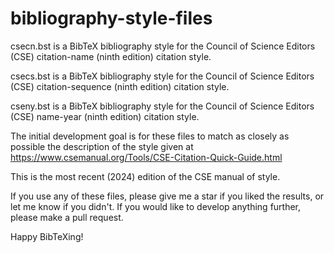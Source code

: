 # bibliography-style-files

csecn.bst is a BibTeX bibliography style for the Council of Science Editors (CSE) citation-name (ninth edition) citation style.

csecs.bst is a BibTeX bibliography style for the Council of Science Editors (CSE) citation-sequence (ninth edition) citation style.

cseny.bst is a BibTeX bibliography style for the Council of Science Editors (CSE) name-year (ninth edition) citation style.

The initial development goal is for these files to match as closely as possible the description of the style given at
https://www.csemanual.org/Tools/CSE-Citation-Quick-Guide.html

This is the most recent (2024) edition of the CSE manual of style.

If you use any of these files, please give me a star if you liked the results, or let me know if you didn't. If you would like to develop anything further, please make a pull request.

Happy BibTeXing!
